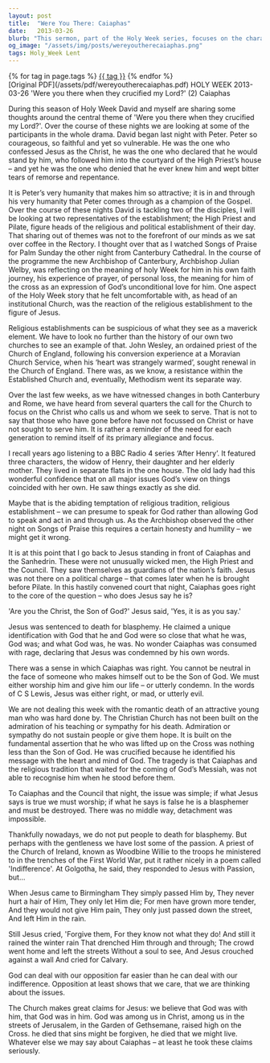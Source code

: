 ```yaml
---
layout: post
title:  "Were You There: Caiaphas"
date:   2013-03-26
blurb: "This sermon, part of the Holy Week series, focuses on the character of Caiaphas, the High Priest, during the crucifixion of Jesus. It explores the religious establishment's reaction to Jesus and the tragic inability of Caiaphas to recognize Jesus as the Messiah. The sermon emphasizes the importance of taking the claims of Jesus seriously and warns against indifference."
og_image: "/assets/img/posts/wereyoutherecaiaphas.png"
tags: Holy_Week Lent
---    
```

<div class="tag-pills">
    {% for tag in page.tags %}
    <a href="{{ site.baseurl }}/tag/{{ tag | slugify }}" class="tag-pill">{{ tag }}</a>
    {% endfor %}
</div>
[Original PDF](/assets/pdf/wereyoutherecaiaphas.pdf)
HOLY WEEK 2013-03-26 'Were you there when they crucified my Lord?' (2) Caiaphas

During this season of Holy Week David and myself are sharing some thoughts around the central theme of 'Were you there when they crucified my Lord?'. Over the course of these nights we are looking at some of the participants in the whole drama. David began last night with Peter. Peter so courageous, so faithful and yet so vulnerable. He was the one who confessed Jesus as the Christ, he was the one who declared that he would stand by him, who followed him into the courtyard of the High Priest’s house – and yet he was the one who denied that he ever knew him and wept bitter tears of remorse and repentance.

It is Peter’s very humanity that makes him so attractive; it is in and through his very humanity that Peter comes through as a champion of the Gospel. Over the course of these nights David is tackling two of the disciples, I will be looking at two representatives of the establishment; the High Priest and Pilate, figure heads of the religious and political establishment of their day. That sharing out of themes was not to the forefront of our minds as we sat over coffee in the Rectory. I thought over that as I watched Songs of Praise for Palm Sunday the other night from Canterbury Cathedral. In the course of the programme the new Archbishop of Canterbury, Archbishop Julian Welby, was reflecting on the meaning of holy Week for him in his own faith journey, his experience of prayer, of personal loss, the meaning for him of the cross as an expression of God’s unconditional love for him. One aspect of the Holy Week story that he felt uncomfortable with, as head of an institutional Church, was the reaction of the religious establishment to the figure of Jesus.

Religious establishments can be suspicious of what they see as a maverick element. We have to look no further than the history of our own two churches to see an example of that. John Wesley, an ordained priest of the Church of England, following his conversion experience at a Moravian Church Service, when his ‘heart was strangely warmed’, sought renewal in the Church of England. There was, as we know, a resistance within the Established Church and, eventually, Methodism went its separate way.

Over the last few weeks, as we have witnessed changes in both Canterbury and Rome, we have heard from several quarters the call for the Church to focus on the Christ who calls us and whom we seek to serve. That is not to say that those who have gone before have not focussed on Christ or have not sought to serve him. It is rather a reminder of the need for each generation to remind itself of its primary allegiance and focus.

I recall years ago listening to a BBC Radio 4 series ‘After Henry’. It featured three characters, the widow of Henry, their daughter and her elderly mother. They lived in separate flats in the one house. The old lady had this wonderful confidence that on all major issues God’s view on things coincided with her own. He saw things exactly as she did.

Maybe that is the abiding temptation of religious tradition, religious establishment – we can presume to speak for God rather than allowing God to speak and act in and through us. As the Archbishop observed the other night on Songs of Praise this requires a certain honesty and humility – we might get it wrong.

It is at this point that I go back to Jesus standing in front of Caiaphas and the Sanhedrin. These were not unusually wicked men, the High Priest and the Council. They saw themselves as guardians of the nation’s faith. Jesus was not there on a political charge – that comes later when he is brought before Pilate. In this hastily convened court that night, Caiaphas goes right to the core of the question – who does Jesus say he is?

'Are you the Christ, the Son of God?' Jesus said, 'Yes, it is as you say.'

Jesus was sentenced to death for blasphemy. He claimed a unique identification with God that he and God were so close that what he was, God was; and what God was, he was. No wonder Caiaphas was consumed with rage, declaring that Jesus was condemned by his own words.

There was a sense in which Caiaphas was right. You cannot be neutral in the face of someone who makes himself out to be the Son of God. We must either worship him and give him our life – or utterly condemn. In the words of C S Lewis, Jesus was either right, or mad, or utterly evil.

We are not dealing this week with the romantic death of an attractive young man who was hard done by. The Christian Church has not been built on the admiration of his teaching or sympathy for his death. Admiration or sympathy do not sustain people or give them hope. It is built on the fundamental assertion that he who was lifted up on the Cross was nothing less than the Son of God. He was crucified because he identified his message with the heart and mind of God. The tragedy is that Caiaphas and the religious tradition that waited for the coming of God’s Messiah, was not able to recognise him when he stood before them.

To Caiaphas and the Council that night, the issue was simple; if what Jesus says is true we must worship; if what he says is false he is a blasphemer and must be destroyed. There was no middle way, detachment was impossible.

Thankfully nowadays, we do not put people to death for blasphemy. But perhaps with the gentleness we have lost some of the passion. A priest of the Church of Ireland, known as Woodbine Willie to the troops he ministered to in the trenches of the First World War, put it rather nicely in a poem called 'Indifference'. At Golgotha, he said, they responded to Jesus with Passion, but…

When Jesus came to Birmingham
They simply passed Him by,
They never hurt a hair of Him,
They only let Him die;
For men have grown more tender,
And they would not give Him pain,
They only just passed down the street,
And left Him in the rain.

Still Jesus cried, 'Forgive them,
For they know not what they do!
And still it rained the winter rain
That drenched Him through and through;
The crowd went home and left the streets
Without a soul to see,
And Jesus crouched against a wall
And cried for Calvary.

God can deal with our opposition far easier than he can deal with our indifference. Opposition at least shows that we care, that we are thinking about the issues.

The Church makes great claims for Jesus:
we believe that God was with him, that God was in him.
God was among us in Christ, among us in the streets of Jerusalem, in the Garden of Gethsemane, raised high on the Cross.
he died that sins might be forgiven, he died that we might live.
Whatever else we may say about Caiaphas – at least he took these claims seriously.
